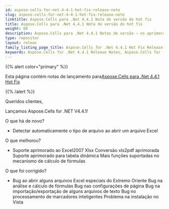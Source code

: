 ```yaml
---
id: aspose-cells-for-net-4-4-1-hot-fix-release-note
slug: aspose-cells-for-net-4-4-1-hot-fix-release-note
linktitle: Aspose.Cells para .Net 4.4.1 Nota de versão do hot fix
title: Aspose.Cells para .Net 4.4.1 Nota de versão do hot fix
weight: 60
description: Aspose.Cells para .Net 4.4.1 Notas de versão – os aprimoramentos mais recentes, novos recursos e correções
type: repositor
layout: releas
family_listing_page_title: Aspose.Cells for .Net 4.4.1 Hot Fix Release Note
keywords: Aspose.Cells for .Net 4.4.1 Release Notes, Aspose.Cells for .Net 4.4.1 updates and fixe
---
```

{{% alert color="primary" %}} 

 Esta página contém notas de lançamento para[Aspose.Cells para .Net 4.4.1 Hot Fix](https://releases.aspose.com/cells/net/new-releases/aspose.cells-for-.net-4.4.1-hot-fix/)

{{% /alert %}} 

 Queridos clientes,

 Lançamos Aspose.Cells for .NET V4.4.1!

 O que há de novo?

- Detectar automaticamente o tipo de arquivo ao abrir um arquivo Excel

 O que melhorou?

- Suporte aprimorado ao Excel2007 Xlsx
 Conversão xls2pdf aprimorada
 Suporte aprimorado para tabela dinâmica
 Mais funções suportadas no mecanismo de cálculo de fórmulas

 O que foi corrigido?

- Bug ao abrir alguns arquivos Excel especiais do Extremo Oriente
 Bug na análise e cálculo de fórmulas
 Bug nas configurações de página
 Bug na importação/exportação de alguns arquivos de texto
Bug no processamento de marcadores inteligentes
 Problema na instalação no Vista
